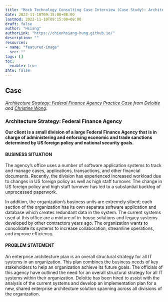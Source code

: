 ```yaml
---
title: "Mock Technology Consulting Case Interview (Case Study): Architecture Strategy"
date: 2022-11-10T09:15:00+08:00
lastmod: 2022-11-10T09:15:00+08:00
draft: false
author: "Hsiang"
authorLink: "https://chienhsiang-hung.github.io/"
description: ""
resources:
- name: "featured-image"
  src: ""
tags: []
toc:
  enable: true
zhtw: false
---
```

## Case
*[Architecture Strategy: Federal Finance Agency Practice Case](https://docs.google.com/document/d/1-bYDsnRg4lzUpmVXavqS8jR_mGGeagFMj63du50PQOo) from [Deloitte]() and [Christine Wong](https://www.youtube.com/c/ChristineWong).*
### Architecture Strategy: Federal Finance Agency
**Our client is a small division of a large Federal Finance Agency that is in charge of administering and enforcing economic and trade sanctions determined by US foreign policy and national security goals.**

#### BUSINESS SITUATION

The agency’s office uses a number of software application systems to track and manage cases, applications, transactions, and other financial documents. Recently, the division has experienced increased workload due to changes in US foreign policy as well as high staff turnover. The change in US foreign policy and high staff turnover has led to a substantial backlog of unprocessed paperwork.

In addition, the organization’s business units are extremely siloed; each section of the organization has its own separate software application and database which creates redundant data in the system. The current systems used at this office are a mixture of in-house solutions and legacy systems developed by other contractors years ago. The organization wants to consolidate its systems to increase collaboration, streamline operations, and improve efficiency.

  

#### PROBLEM STATEMENT

An enterprise architecture plan is an overall structural strategy for all IT systems in an organization. This plan combines the business needs of key stakeholders to help an organization achieve its future goals. The officials of this agency have outlined the need for an overall structural strategy for all IT systems within their organization. Deloitte has been hired to assist with the analysis of the current systems and develop an implementation plan for a new, shared enterprise architecture solution spanning across all divisions of the organization.